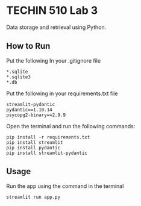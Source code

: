 # TECHIN 510 Lab 3

Data storage and retrieval using Python.

## How to Run
Put the following In your .gitignore file
```
*.sqlite
*.sqlite3
*.db
```

Put the following in your requirements.txt file
```
streamlit-pydantic
pydantic==1.10.14
psycopg2-binary==2.9.9
```

Open the terminal and run the following commands:
```    
pip install -r requirements.txt 
pip install streamlit
pip install pydantic
pip install streamlit-pydantic
```

## Usage

Run the app using the command in the terminal
```bash
streamlit run app.py
```